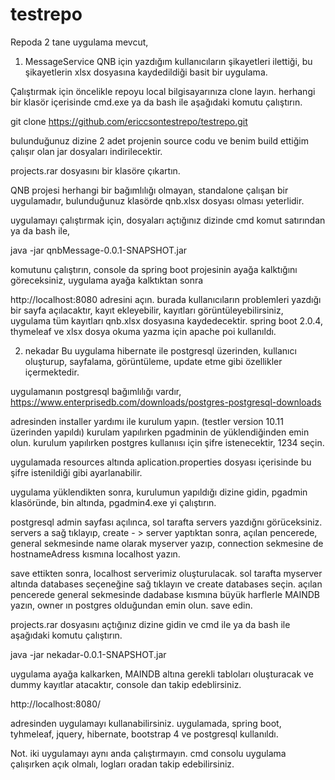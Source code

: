 # testrepo
Repoda 2 tane uygulama mevcut, 

1. MessageService
QNB için yazdığım kullanıcıların şikayetleri ilettiği, bu şikayetlerin xlsx dosyasına kaydedildiği basit bir uygulama. 

Çalıştırmak için öncelikle repoyu local bilgisayarınıza clone layın. herhangi bir klasör içerisinde cmd.exe ya da bash ile aşağıdaki komutu çalıştırın.

git clone https://github.com/ericcsontestrepo/testrepo.git

bulunduğunuz dizine 2 adet projenin source codu ve benim build ettiğim çalışır olan jar dosyaları indirilecektir.

projects.rar dosyasını bir klasöre çıkartın.

QNB projesi herhangi bir bağımlılığı olmayan, standalone çalışan bir uygulamadır, bulunduğunuz klasörde qnb.xlsx dosyası olması yeterlidir. 

uygulamayı çalıştırmak için, dosyaları açtığınız dizinde cmd komut satırından ya da bash ile, 

java -jar qnbMessage-0.0.1-SNAPSHOT.jar


komutunu çalıştırın, console da spring boot projesinin ayağa kalktığını göreceksiniz, uygulama ayağa kalktıktan sonra 

http://localhost:8080
adresini açın. burada kullanıcıların problemleri yazdığı bir sayfa açılacaktır, kayıt ekleyebilir, kayıtları görüntüleyebilirsiniz, uygulama tüm kayıtları qnb.xlsx dosyasına kaydedecektir. spring boot 2.0.4, thymeleaf ve xlsx dosya okuma yazma için apache poi kullanıldı.


2. nekadar
Bu uygulama hibernate ile postgresql üzerinden, kullanıcı oluşturup, sayfalama, görüntüleme, update etme gibi özellikler içermektedir. 

uygulamanın postgresql bağımlılığı vardır, 
https://www.enterprisedb.com/downloads/postgres-postgresql-downloads

adresinden installer yardımı ile kurulum yapın. (testler version 10.11 üzerinden yapıldı)
kurulam yapılırken pgadminin de yüklendiğinden emin olun. kurulum yapılırken postgres kullanıısı için şifre istenecektir, 1234 seçin.

uygulamada resources altında aplication.properties dosyası içerisinde bu şifre istenildiği gibi ayarlanabilir. 

uygulama yüklendikten sonra, kurulumun yapıldığı dizine gidin, pgadmin klasöründe, bin altında, pgadmin4.exe yi çalıştırın. 

postgresql admin sayfası açılınca, sol tarafta servers yazdığnı görüceksiniz.
servers a sağ tıklayıp, create - > server yaptıktan sonra, açılan pencerede, general sekmesinde name olarak myserver yazıp, connection sekmesine de hostnameAdress kısmına localhost yazın.

save ettikten sonra, localhost serverimiz oluşturulacak. sol tarafta myserver altında databases seçeneğine sağ tıklayın ve create databases seçin. açılan pencerede general sekmesinde dadabase kısmına büyük harflerle MAINDB yazın, owner ın postgres olduğundan emin olun. save edin.

projects.rar dosyasını açtığınız dizine gidin ve cmd ile ya da bash ile aşağıdaki komutu çalıştırın.

java -jar nekadar-0.0.1-SNAPSHOT.jar

uygulama ayağa kalkarken, MAINDB altına gerekli tabloları oluşturacak ve dummy kayıtlar atacaktır, console dan takip edeblirsiniz.

http://localhost:8080/

adresinden uygulamayı kullanabilirsiniz. uygulamada, spring boot, tyhmeleaf, jquery, hibernate, bootstrap 4 ve postgresql kullanıldı.

Not. iki uygulamayı aynı anda çalıştırmayın. cmd consolu uygulama çalışırken açık olmalı, logları oradan takip edebilirsiniz. 











